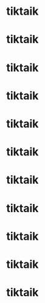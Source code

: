 # tiktaik
# tiktaik
# tiktaik
# tiktaik
# tiktaik
# tiktaik
# tiktaik
# tiktaik
# tiktaik
# tiktaik
# tiktaik
